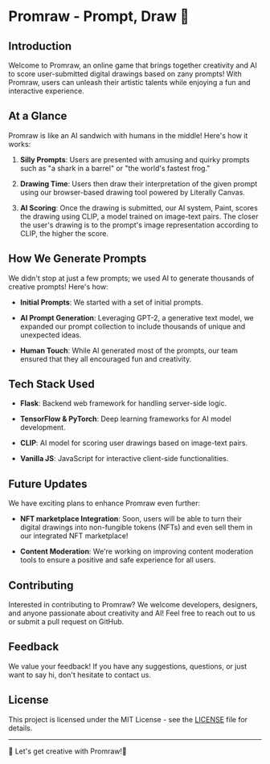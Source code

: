 # Promraw - Prompt, Draw 🎨

## Introduction

Welcome to Promraw, an online game that brings together creativity and AI to score user-submitted digital drawings based on zany prompts! With Promraw, users can unleash their artistic talents while enjoying a fun and interactive experience.

## At a Glance

Promraw is like an AI sandwich with humans in the middle! Here's how it works:

1. **Silly Prompts**: Users are presented with amusing and quirky prompts such as "a shark in a barrel" or "the world's fastest frog."
   
2. **Drawing Time**: Users then draw their interpretation of the given prompt using our browser-based drawing tool powered by Literally Canvas.
   
3. **AI Scoring**: Once the drawing is submitted, our AI system, Paint, scores the drawing using CLIP, a model trained on image-text pairs. The closer the user's drawing is to the prompt's image representation according to CLIP, the higher the score.

## How We Generate Prompts

We didn't stop at just a few prompts; we used AI to generate thousands of creative prompts! Here's how:

- **Initial Prompts**: We started with a set of initial prompts.
  
- **AI Prompt Generation**: Leveraging GPT-2, a generative text model, we expanded our prompt collection to include thousands of unique and unexpected ideas.
  
- **Human Touch**: While AI generated most of the prompts, our team ensured that they all encouraged fun and creativity.

## Tech Stack Used

- **Flask**: Backend web framework for handling server-side logic.
  
- **TensorFlow & PyTorch**: Deep learning frameworks for AI model development.
  
- **CLIP**: AI model for scoring user drawings based on image-text pairs.
  
- **Vanilla JS**: JavaScript for interactive client-side functionalities.

## Future Updates

We have exciting plans to enhance Promraw even further:

- **NFT marketplace Integration**: Soon, users will be able to turn their digital drawings into non-fungible tokens (NFTs) and even sell them in our integrated NFT marketplace!
  
- **Content Moderation**: We're working on improving content moderation tools to ensure a positive and safe experience for all users.

## Contributing

Interested in contributing to Promraw? We welcome developers, designers, and anyone passionate about creativity and AI! Feel free to reach out to us or submit a pull request on GitHub.

## Feedback

We value your feedback! If you have any suggestions, questions, or just want to say hi, don't hesitate to contact us.

## License

This project is licensed under the MIT License - see the [LICENSE](LICENSE) file for details.

---

🚀 Let's get creative with Promraw!🎨
